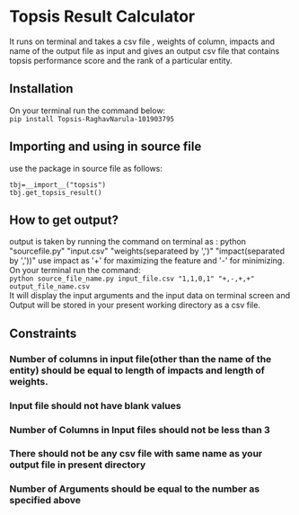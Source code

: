 # Topsis Result Calculator
It runs on terminal and takes a csv file , weights of column, impacts and name of the output file as input and gives an output csv file that contains topsis performance score and the rank of a particular entity.

## Installation
On your terminal run the command below:<br>
```pip install Topsis-RaghavNarula-101903795```

## Importing and using in source file
use the package in source file as follows:<br>

```
tbj=__import__("topsis")
tbj.get_topsis_result()
```

## How to get output?
output is taken by running the command on terminal as : python "sourcefile.py" "input.csv" "weights(separateed by ',')" "impact(separated by ','))" 
use impact as '+' for maximizing the feature and '-' for minimizing.
On your terminal run the command:<br>
```python source_file_name.py input_file.csv "1,1,0,1" "+,-,+,+" output_file_name.csv```
<br>
It will display the input arguments and the input data on terminal screen  and Output will be stored in your present working directory as a csv file.

## Constraints
### Number of columns in input file(other than the name of the entity) should be equal to length of impacts and length of weights.
### Input file should not have blank values
### Number of Columns in Input files should not be less than 3
### There should not be any csv file with same name as your output file in present directory
### Number of Arguments should be equal to the number as specified above  

